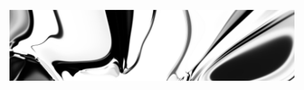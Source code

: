 [![neuralart][thumbnail]][link]

[thumbnail]: https://github.com/dstein64/dstein64/blob/neuralart_202101160156/neuralart-thumbnail.jpg?raw=true
[link]: https://github.com/dstein64/dstein64/blob/neuralart_202101160156/neuralart.png?raw=true
